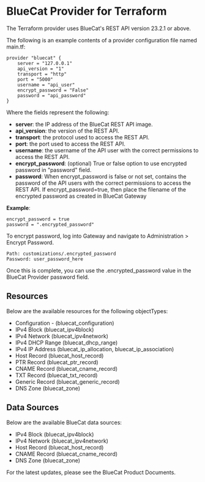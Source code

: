 # BlueCat Provider for Terraform

The Terraform provider uses BlueCat's REST API version 23.2.1 or above.  

The following is an example contents of a provider configuration file named main.tf:

```
provider "bluecat" {
    server = "127.0.0.1"
    api_version = "1"
    transport = "http"
    port = "5000"
    username = "api_user"
    encrypt_password = "False"
    password = "api_password"
}
```

Where the fields represent the following:
- **server**: the IP address of the BlueCat REST API image.
- **api_version**: the version of the REST API.
- **transport**: the protocol used to access the REST API.
- **port**: the port used to access the REST API.
- **username**: the username of the API user with the correct permissions to access the REST API.
- **encrypt_password**: (optional) True or false option to use encrypted password in "password" field.
- **password**: When encrypt_password is false or not set, contains the password of the API users with the correct permissions to access the REST API.  If encrypt_password=true, then place the filename of the encrypted password as created in BlueCat Gateway 

**Example**: 

```
encrypt_password = true   
password = ".encrypted_password"
```

To encrypt password, log into Gateway and navigate to Administration > Encrypt Password. 

```
Path: customizations/.encrypted_password
Password: user_password_here
```


Once this is complete, you can use the .encrypted_password value in the BlueCat Provider password field.

## Resources

Below are the available resources for the following objectTypes:

-   Configuration - (bluecat_configuration)
-   IPv4 Block (bluecat_ipv4block)
-   IPv4 Network (bluecat_ipv4network)
-   IPv4 DHCP Range (bluecat_dhcp_range)
-   IPv4 IP Address (bluecat_ip_allocation, bluecat_ip_association)
-   Host Record (bluecat_host_record)
-   PTR Record (bluecat_ptr_record)
-   CNAME Record (bluecat_cname_record)
-   TXT Record (bluecat_txt_record)
-   Generic Record (bluecat_generic_record)
-   DNS Zone (bluecat_zone)

## Data Sources

Below are the available BlueCat data sources:

-   IPv4 Block (bluecat_ipv4block)
-   IPv4 Network (bluecat_ipv4network)
-   Host Record (bluecat_host_record)
-   CNAME Record (bluecat_cname_record)
-   DNS Zone (bluecat_zone)

For the latest updates, please see the BlueCat Product Documents.

